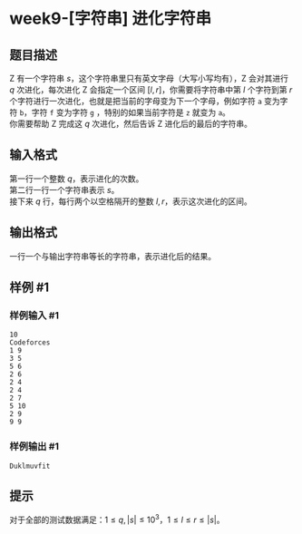 # week9-[字符串] 进化字符串

## 题目描述

Z 有一个字符串 $s$，这个字符串里只有英文字母（大写小写均有），Z 会对其进行 $q$ 次进化，每次进化 Z 会指定一个区间 $[l,r]$，你需要将字符串中第 $l$ 个字符到第 $r$ 个字符进行一次进化，也就是把当前的字母变为下一个字母，例如字符 `a` 变为字符 `b`，字符 `f` 变为字符 `g` ，特别的如果当前字符是 `z` 就变为 `a`。  
你需要帮助 Z 完成这 $q$ 次进化，然后告诉 Z 进化后的最后的字符串。

## 输入格式

第一行一个整数 $q$，表示进化的次数。  
第二行一行一个字符串表示 $s$。  
接下来 $q$ 行，每行两个以空格隔开的整数 $l,r$，表示这次进化的区间。

## 输出格式

一行一个与输出字符串等长的字符串，表示进化后的结果。

## 样例 #1

### 样例输入 #1

```
10
Codeforces
1 9
3 5
5 6
2 6
2 4
2 4
2 7
5 10
2 9
9 9
```

### 样例输出 #1

```
Duklmuvfit
```

## 提示

对于全部的测试数据满足：$1\le q,|s|\le 10^3$，$1\le l\le r\le |s|$。